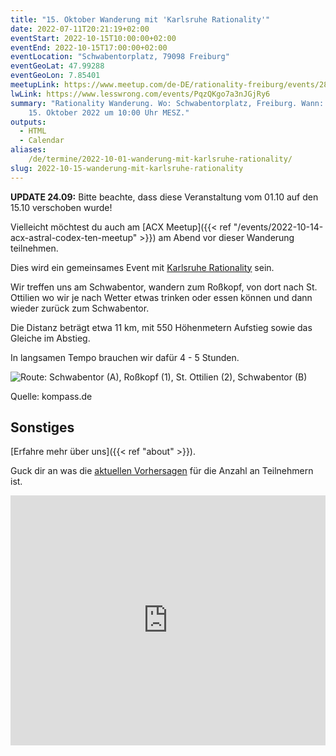 ```yaml
---
title: "15. Oktober Wanderung mit 'Karlsruhe Rationality'"
date: 2022-07-11T20:21:19+02:00
eventStart: 2022-10-15T10:00:00+02:00
eventEnd: 2022-10-15T17:00:00+02:00
eventLocation: "Schwabentorplatz, 79098 Freiburg"
eventGeoLat: 47.99288
eventGeoLon: 7.85401
meetupLink: https://www.meetup.com/de-DE/rationality-freiburg/events/287145449/
lwLink: https://www.lesswrong.com/events/PqzQKgo7a3nJGjRy6
summary: "Rationality Wanderung. Wo: Schwabentorplatz, Freiburg. Wann: Samstag,
    15. Oktober 2022 um 10:00 Uhr MESZ."
outputs:
  - HTML
  - Calendar
aliases:
    /de/termine/2022-10-01-wanderung-mit-karlsruhe-rationality/
slug: 2022-10-15-wanderung-mit-karlsruhe-rationality
---
```


**UPDATE 24.09:** Bitte beachte, dass diese Veranstaltung vom 01.10 auf den
15.10 verschoben wurde!

Vielleicht möchtest du auch am [ACX Meetup]({{< ref
"/events/2022-10-14-acx-astral-codex-ten-meetup" >}}) am Abend vor dieser
Wanderung teilnehmen.

Dies wird ein gemeinsames Event mit [Karlsruhe
Rationality](https://www.lesswrong.com/groups/kw7Zb8DLmZtsK8g3R) sein.

Wir treffen uns am Schwabentor, wandern zum Roßkopf, von dort nach St. Ottilien
wo wir je nach Wetter etwas trinken oder essen können und dann wieder zurück
zum Schwabentor.

Die Distanz beträgt etwa 11 km, mit 550 Höhenmetern Aufstieg sowie das Gleiche
im Abstieg.

In langsamen Tempo brauchen wir dafür 4 - 5 Stunden.

![Route: Schwabentor (A), Roßkopf (1), St. Ottilien (2), Schwabentor
(B)](map.png 'Route: Schwabentor (A), Roßkopf (1), St. Ottilien (2),
Schwabentor (B)')

Quelle: kompass.de


## Sonstiges

[Erfahre mehr über uns]({{< ref "about" >}}).

Guck dir an was die [aktuellen
Vorhersagen](https://manifold.markets/Omar/how-many-people-will-attend-the-rat)
für die Anzahl an Teilnehmern ist.

<div class="row-container" style="display: flex; width: 100%; height: 400px; flex-direction: column; overflow: hidden;">
  <iframe style="height: 100%"
    src="https://manifold.markets/embed/Omar/how-many-people-will-attend-the-rat"
    title="How many people will attend the rationalist hike on Oct 15th 2022 in
    Freiburg, Germany?" frameborder="0">
  </iframe>
</div>
